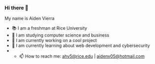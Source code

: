 ### Hi there 👋
My name is Aiden Vierra
- 📚 I am a freshman at Rice University
- 🤔 I am studying computer science and business
- 🔭 I am currently working on a cool project
- 🌱 I am currently learning about web development and cybersecurity
- - 📫 How to reach me: ahv5@rice.edu | aidenv05@hotmail.com
<!--
**aidenvierra/aidenvierra** is a ✨ _special_ ✨ repository because its `README.md` (this file) appears on your GitHub profile.

Here are some ideas to get you started:

- 🔭 I’m currently working on ...
- 🌱 I’m currently learning ...
- 👯 I’m looking to collaborate on ...

- 💬 Ask me about ...

- 😄 Pronouns: ...
- ⚡ Fun fact: ...
-->
